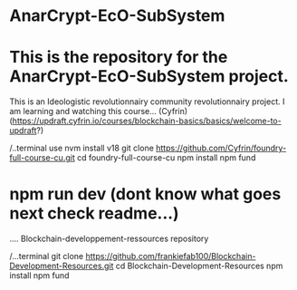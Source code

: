 # AnarCrypt-EcO-SubSystem
# This is the repository for the AnarCrypt-EcO-SubSystem project.

This is an Ideologistic revolutionnairy community revolutionnairy project.
I am learning and watching this course...
(Cyfrin)(https://updraft.cyfrin.io/courses/blockchain-basics/basics/welcome-to-updraft?)

<!--https://updraft.cyfrin.io/courses/blockchain-basics/basics/welcome-to-updraft?utm_source=Foudry-full-course-curriculum-blockchain-basics-and-dapp-development-with-solidity-and-web3-js-by-cyfrin-io-2021-07-15-->

/..terminal use 
nvm install v18
git clone https://github.com/Cyfrin/foundry-full-course-cu.git
cd foundry-full-course-cu
npm install
npm fund

# npm run dev (dont know what goes next check readme...)

....
Blockchain-developpement-ressources repository

/...terminal
git clone https://github.com/frankiefab100/Blockchain-Development-Resources.git
cd Blockchain-Development-Resources
npm install
npm fund
